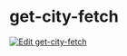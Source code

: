 # get-city-fetch
[![Edit get-city-fetch](https://codesandbox.io/static/img/play-codesandbox.svg)](https://codesandbox.io/s/get-city-fetch-dddts?fontsize=14&hidenavigation=1&theme=dark)
